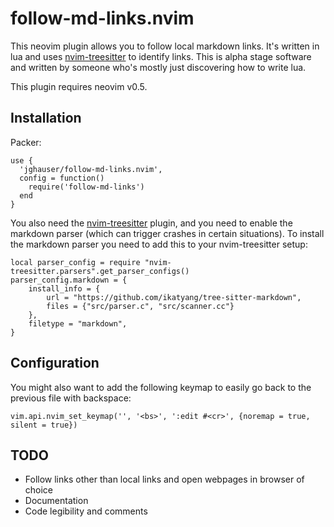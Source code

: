 # follow-md-links.nvim

This neovim plugin allows you to follow local markdown links. It's written in lua and uses [nvim-treesitter](https://github.com/nvim-treesitter/nvim-treesitter) to identify links. This is alpha stage software and written by someone who's mostly just discovering how to write lua.

This plugin requires neovim v0.5.

## Installation

Packer:

```
use {
  'jghauser/follow-md-links.nvim',
  config = function()
    require('follow-md-links')
  end
}
```

You also need the [nvim-treesitter](https://github.com/nvim-treesitter/nvim-treesitter) plugin, and you need to enable the markdown parser (which can trigger crashes in certain situations). To install the markdown parser you need to add this to your nvim-treesitter setup:

```
local parser_config = require "nvim-treesitter.parsers".get_parser_configs()
parser_config.markdown = {
    install_info = {
        url = "https://github.com/ikatyang/tree-sitter-markdown",
        files = {"src/parser.c", "src/scanner.cc"}
    },
    filetype = "markdown",
}
```

## Configuration

You might also want to add the following keymap to easily go back to the previous file with backspace:

```
vim.api.nvim_set_keymap('', '<bs>', ':edit #<cr>', {noremap = true, silent = true})
```

## TODO

- Follow links other than local links and open webpages in browser of choice
- Documentation
- Code legibility and comments
